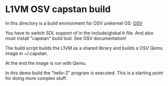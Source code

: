 L1VM OSV capstan build
======================
In this directory is a build environment for OSV unikernel OS:
[OSV](https://github.com/cloudius-systems/osv)

You have to switch SDL support of in the include/global.h file.
And also must install "capstan" build tool. See OSV documentation!

The build script builds the L1VM as a shared library and builds a OSV Qemu image
in ~/.capstan.

At the end the image is run with Qemu.

In this demo build the "hello-2" program is executed.
This is a starting point for doing more complex stuff.
